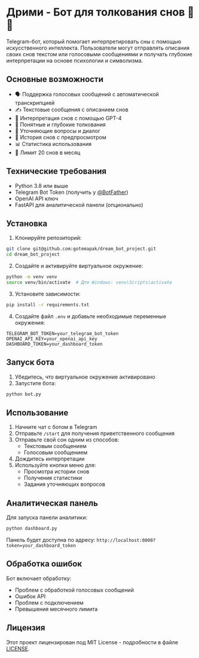 # Дрими - Бот для толкования снов 🌙✨

Telegram-бот, который помогает интерпретировать сны с помощью искусственного интеллекта. Пользователи могут отправлять описания своих снов текстом или голосовыми сообщениями и получать глубокие интерпретации на основе психологии и символизма.

## Основные возможности

- 🗣 Поддержка голосовых сообщений с автоматической транскрипцией
- ✍️ Текстовые сообщения с описанием снов
- 🤖 Интерпретация снов с помощью GPT-4
- 🎯 Понятные и глубокие толкования
- 💬 Уточняющие вопросы и диалог
- 📖 История снов с предпросмотром
- 📊 Статистика использования
- 🔄 Лимит 20 снов в месяц

## Технические требования

- Python 3.8 или выше
- Telegram Bot Token (получить у [@BotFather](https://t.me/botfather))
- OpenAI API ключ
- FastAPI для аналитической панели (опционально)

## Установка

1. Клонируйте репозиторий:
```bash
git clone git@github.com:gotemapak/dream_bot_project.git
cd dream_bot_project
```

2. Создайте и активируйте виртуальное окружение:
```bash
python -m venv venv
source venv/bin/activate  # Для Windows: venv\Scripts\activate
```

3. Установите зависимости:
```bash
pip install -r requirements.txt
```

4. Создайте файл `.env` и добавьте необходимые переменные окружения:
```env
TELEGRAM_BOT_TOKEN=your_telegram_bot_token
OPENAI_API_KEY=your_openai_api_key
DASHBOARD_TOKEN=your_dashboard_token
```

## Запуск бота

1. Убедитесь, что виртуальное окружение активировано
2. Запустите бота:
```bash
python bot.py
```

## Использование

1. Начните чат с ботом в Telegram
2. Отправьте `/start` для получения приветственного сообщения
3. Отправьте свой сон одним из способов:
   - Текстовым сообщением
   - Голосовым сообщением
4. Дождитесь интерпретации
5. Используйте кнопки меню для:
   - Просмотра истории снов
   - Получения статистики
   - Задания уточняющих вопросов

## Аналитическая панель

Для запуска панели аналитики:
```bash
python dashboard.py
```
Панель будет доступна по адресу: `http://localhost:8000?token=your_dashboard_token`

## Обработка ошибок

Бот включает обработку:
- Проблем с обработкой голосовых сообщений
- Ошибок API
- Проблем с подключением
- Превышения месячного лимита

## Лицензия

Этот проект лицензирован под MIT License - подробности в файле [LICENSE](LICENSE). 